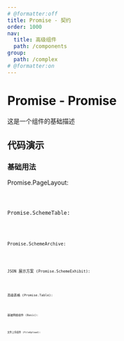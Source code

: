 ```yaml
---
# @formatter:off
title: Promise - 契约
order: 1000
nav:
  title: 高级组件
  path: /components
group:
  path: /complex
# @formatter:on
---
```


# Promise - Promise

这是一个组件的基础描述

## 代码演示

### 基础用法

Promise.PageLayout:

<code src="./demos/page-layout.tsx"  background="#f0f2f5" transform="true" iframe />

Promise.SchemeTable:

<code src="./demos/scheme-table.tsx"  background="#f0f2f5" />

Promise.SchemeArchive:

<code src="./demos/scheme-archive.tsx"  background="#f0f2f5" />

JSON 展示方案 (Promise.SchemeExhibit):

<code src="./demos/scheme-exhibit.tsx"  background="#f0f2f5" />

高级表格 (Promise.Table):

<code src="./demos/table.tsx"  background="#f0f2f5" />

基础网络组件 (Basic):

<code src="./demos/basic.tsx"  background="#f0f2f5" />

文件上传组件 (FileUpload):

<code src="./demos/file-upload.tsx"  background="#f0f2f5" />
